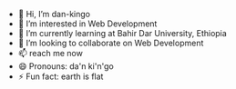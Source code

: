 - 👋 Hi, I’m dan-kingo
- 👀 I’m interested in Web Development
- 🌱 I’m currently learning at Bahir Dar University, Ethiopia
- 💞️ I’m looking to collaborate on Web Development
- 📫 reach me now
- 😄 Pronouns: da'n ki'n'go
- ⚡ Fun fact: earth is flat

<!---
dan-kingo/dan-kingo is a ✨ special ✨ repository because its `README.md` (this file) appears on your GitHub profile.
You can click the Preview link to take a look at your changes.
--->
